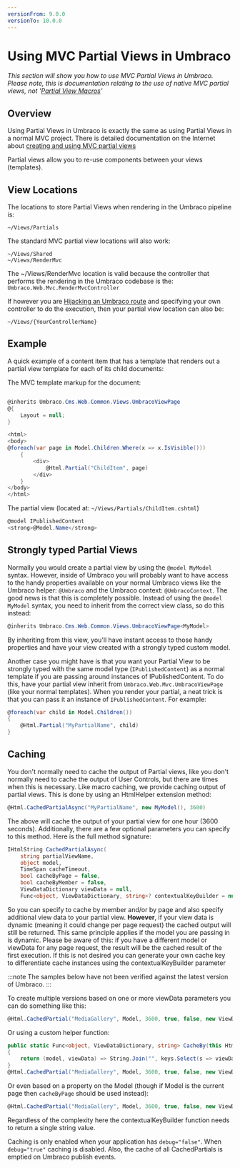 ```yaml
---
versionFrom: 9.0.0
versionTo: 10.0.0
---
```



# Using MVC Partial Views in Umbraco

_This section will show you how to use MVC Partial Views in Umbraco. Please note, this is documentation relating to the use of native MVC partial views, not '[Partial View Macros](../Macros/Partial-View-Macros/index.md)'_

## Overview

Using Partial Views in Umbraco is exactly the same as using Partial Views in a normal MVC project. There is detailed documentation on the Internet about [creating and using MVC partial views](https://www.asp.net/mvc/videos/mvc-2/how-do-i/how-do-i-work-with-data-in-aspnet-mvc-partial-views)

Partial views allow you to re-use components between your views (templates).

## View Locations

The locations to store Partial Views when rendering in the Umbraco pipeline is:

    ~/Views/Partials

The standard MVC partial view locations will also work:

    ~/Views/Shared
    ~/Views/RenderMvc

The ~/Views/RenderMvc location is valid because the controller that performs the rendering in the Umbraco codebase is the: `Umbraco.Web.Mvc.RenderMvcController`

If however you are [Hijacking an Umbraco route](../../Routing/Custom-Controllers/index.md) and specifying your own controller to do the execution, then your partial view location can also be:

    ~/Views/{YourControllerName}

## Example

A quick example of a content item that has a template that renders out a partial view template for each of its child documents:

The MVC template markup for the document:

```csharp

@inherits Umbraco.Cms.Web.Common.Views.UmbracoViewPage
@{
    Layout = null;
}

<html>
<body>
@foreach(var page in Model.Children.Where(x => x.IsVisible()))
    {
        <div>
            @Html.Partial("ChildItem", page)
        </div>
    }
</body>
</html>
```

The partial view (located at: `~/Views/Partials/ChildItem.cshtml`)

```csharp
@model IPublishedContent
<strong>@Model.Name</strong>
```

## Strongly typed Partial Views

Normally you would create a partial view by using the `@model MyModel` syntax. However, inside of Umbraco you will probably want to have access to the handy properties available on your normal Umbraco views like the Umbraco helper: `@Umbraco` and the Umbraco context: `@UmbracoContext`. The good news is that this is completely possible. Instead of using the `@model MyModel` syntax, you need to inherit from the correct view class, so do this instead:

```csharp
@inherits Umbraco.Cms.Web.Common.Views.UmbracoViewPage<MyModel>
```

By inheriting from this view, you'll have instant access to those handy properties and have your view created with a strongly typed custom model.

Another case you might have is that you want your Partial View to be strongly typed with the same model type (`IPublishedContent`) as a normal template if you are passing around instances of IPublishedContent. To do this, have your partial view inherit from `Umbraco.Web.Mvc.UmbracoViewPage` (like your normal templates).  When you render your partial, a neat trick is that you can pass it an instance of `IPublishedContent`. For example:

```csharp
@foreach(var child in Model.Children())
{
    @Html.Partial("MyPartialName", child)
}
```
## Caching

You don't normally need to cache the output of Partial views, like you don't normally need to cache the output of User Controls, but there are times when this is necessary. Like macro caching, we provide caching output of partial views. This is done by using an HtmlHelper extension method:

```csharp
@Html.CachedPartialAsync("MyPartialName", new MyModel(), 3600)
```

The above will cache the output of your partial view for one hour (3600 seconds). Additionally, there are a few optional parameters you can specify to this method. Here is the full method signature:

```csharp
IHtmlString CachedPartialAsync(
    string partialViewName, 
    object model, 
    TimeSpan cacheTimeout, 
    bool cacheByPage = false, 
    bool cacheByMember = false, 
    ViewDataDictionary viewData = null, 
    Func<object, ViewDataDictionary, string>? contextualKeyBuilder = null)
```

So you can specify to cache by member and/or by page and also specify additional view data to your partial view. **However**, if your view data is dynamic (meaning it could change per page request) the cached output will still be returned. This same principle applies if the model you are passing in is dynamic. Please be aware of this: if you have a different model or viewData for any page request, the result will be the cached result of the first execution. If this is not desired you can generate your own cache key to differentiate cache instances using the contextualKeyBuilder parameter

:::note
The samples below have not been verified against the latest version of Umbraco.
:::

To create multiple versions based on one or more viewData parameters you can do something like this:

```csharp
@Html.CachedPartial("MediaGallery", Model, 3600, true, false, new ViewDataDictionary { { "year", Request.QueryString["year"] } }, (model, viewData) => viewData["year"].ToString() + viewData["Parameter2"].ToString() )
```

Or using a custom helper function:

```csharp
public static Func<object, ViewDataDictionary, string> CacheBy(this HtmlHelper htmlHelper, params string[] keys)
{
    return (model, viewData) => String.Join("", keys.Select(s => viewData[s].ToString()));
}
@Html.CachedPartial("MediaGallery", Model, 3600, true, false, new ViewDataDictionary { { "year", Request.QueryString["year"] } }, Html.CacheBy("year", "Parameter2") )
```

Or even based on a property on the Model (though if Model is the current page then `cacheByPage` should be used instead):

```csharp
@Html.CachedPartial("MediaGallery", Model, 3600, true, false, new ViewDataDictionary { }, (model, viewData) => model.myField )
```

Regardless of the complexity here the contextualKeyBuilder function needs to return a single string value.

Caching is only enabled when your application has `debug="false"`. When `debug="true"` caching is disabled. Also, the cache of all CachedPartials is emptied on Umbraco publish events.
